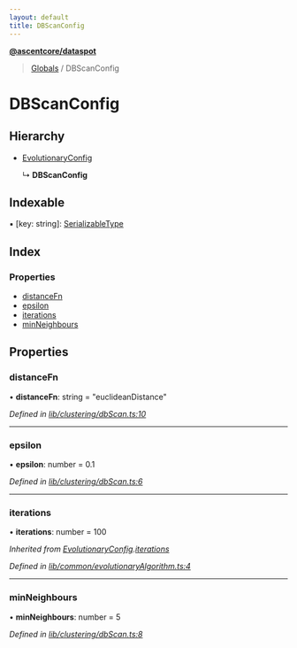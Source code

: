 ```yaml
---
layout: default
title: DBScanConfig
---
```


**[@ascentcore/dataspot](../README.md)**

> [Globals](../globals.md) / DBScanConfig

# DBScanConfig

## Hierarchy

* [EvolutionaryConfig](evolutionaryconfig.md)

  ↳ **DBScanConfig**

## Indexable

▪ [key: string]: [SerializableType](../globals.md#serializabletype)

## Index

### Properties

* [distanceFn](dbscanconfig.md#distancefn)
* [epsilon](dbscanconfig.md#epsilon)
* [iterations](dbscanconfig.md#iterations)
* [minNeighbours](dbscanconfig.md#minneighbours)

## Properties

### distanceFn

•  **distanceFn**: string = "euclideanDistance"

*Defined in [lib/clustering/dbScan.ts:10](https://github.com/ascentcore/dataspot/blob/8a56680/lib/clustering/dbScan.ts#L10)*

___

### epsilon

•  **epsilon**: number = 0.1

*Defined in [lib/clustering/dbScan.ts:6](https://github.com/ascentcore/dataspot/blob/8a56680/lib/clustering/dbScan.ts#L6)*

___

### iterations

•  **iterations**: number = 100

*Inherited from [EvolutionaryConfig](evolutionaryconfig.md).[iterations](evolutionaryconfig.md#iterations)*

*Defined in [lib/common/evolutionaryAlgorithm.ts:4](https://github.com/ascentcore/dataspot/blob/8a56680/lib/common/evolutionaryAlgorithm.ts#L4)*

___

### minNeighbours

•  **minNeighbours**: number = 5

*Defined in [lib/clustering/dbScan.ts:8](https://github.com/ascentcore/dataspot/blob/8a56680/lib/clustering/dbScan.ts#L8)*
